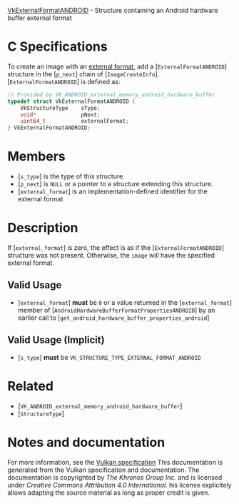 [VkExternalFormatANDROID](https://www.khronos.org/registry/vulkan/specs/1.3-extensions/man/html/VkExternalFormatANDROID.html) - Structure containing an Android hardware buffer external format

# C Specifications
To create an image with an
[external
format](https://www.khronos.org/registry/vulkan/specs/1.3-extensions/html/vkspec.html#memory-external-android-hardware-buffer-external-formats), add a [`ExternalFormatANDROID`] structure in the [`p_next`]
chain of [`ImageCreateInfo`].
[`ExternalFormatANDROID`] is defined as:
```c
// Provided by VK_ANDROID_external_memory_android_hardware_buffer
typedef struct VkExternalFormatANDROID {
    VkStructureType    sType;
    void*              pNext;
    uint64_t           externalFormat;
} VkExternalFormatANDROID;
```

# Members
- [`s_type`] is the type of this structure.
- [`p_next`] is `NULL` or a pointer to a structure extending this structure.
- [`external_format`] is an implementation-defined identifier for the external format

# Description
If [`external_format`] is zero, the effect is as if the
[`ExternalFormatANDROID`] structure was not present.
Otherwise, the `image` will have the specified external format.
## Valid Usage
-  [`external_format`] **must**  be `0` or a value returned in the [`external_format`] member of [`AndroidHardwareBufferFormatPropertiesANDROID`] by an earlier call to [`get_android_hardware_buffer_properties_android`]

## Valid Usage (Implicit)
-  [`s_type`] **must**  be `VK_STRUCTURE_TYPE_EXTERNAL_FORMAT_ANDROID`

# Related
- [`VK_ANDROID_external_memory_android_hardware_buffer`]
- [`StructureType`]

# Notes and documentation
For more information, see the [Vulkan specification](https://www.khronos.org/registry/vulkan/specs/1.3-extensions/html/vkspec.html)
This documentation is generated from the Vulkan specification and documentation.
The documentation is copyrighted by *The Khronos Group Inc.* and is licensed under *Creative Commons Attribution 4.0 International*.
his license explicitely allows adapting the source material as long as proper credit is given.
        